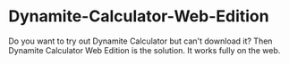 # Dynamite-Calculator-Web-Edition
Do you want to try out Dynamite Calculator but can't
download it? Then Dynamite Calculator Web Edition is
the solution. It works fully on the web.
